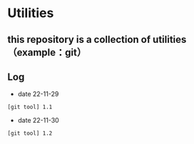 # Utilities

## this repository is a collection of utilities（example：git）

## Log

- date 22-11-29

```
[git tool] 1.1
```

- date 22-11-30

```
[git tool] 1.2
```



